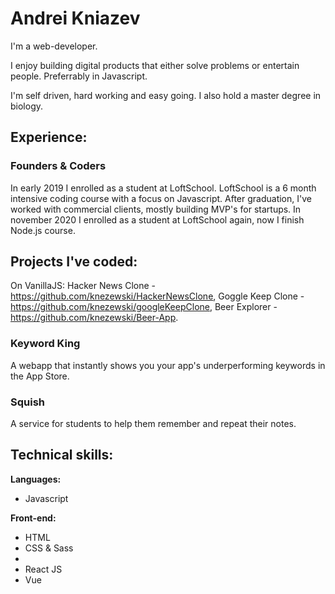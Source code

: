 # Andrei Kniazev
I'm a web-developer.

I enjoy building digital products that either solve problems or entertain people. Preferrably in Javascript.

I'm self driven, hard working and easy going. I also hold a master degree in biology.

## Experience:
### Founders & Coders
In early 2019 I enrolled as a student at LoftSchool. LoftSchool is a 6 month intensive coding course with a focus on Javascript. After graduation, I've worked with commercial clients, mostly building MVP's for startups.
In november 2020 I enrolled as a student at LoftSchool again, now I finish Node.js course.


## Projects I've coded:
On VanillaJS:
Hacker News Clone - https://github.com/knezewski/HackerNewsClone,
Goggle Keep Clone - https://github.com/knezewski/googleKeepClone,
Beer Explorer - https://github.com/knezewski/Beer-App.
### Keyword King
A webapp that instantly shows you your app's underperforming keywords in the App Store.

### Squish
A service for students to help them remember and repeat their notes.

## Technical skills:

**Languages:**

* Javascript

**Front-end:**

* HTML
* CSS & Sass
* 
* React JS
* Vue
